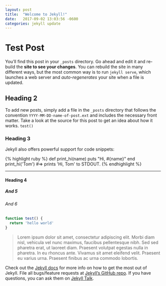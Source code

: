 ```yaml
---
layout: post
title:  "Welcome to Jekyll!"
date:   2017-09-02 13:03:56 -0600
categories: jekyll update
---
```


# Test Post

You’ll find this post in your `_posts` directory. Go ahead and edit it and re-build the **site to see your changes**. You can rebuild the site in many different ways, but the most common way is to run `jekyll serve`, which launches a web server and _auto-regenerates_ your site when a file is updated.

## Heading 2

To add new posts, simply add a file in the `_posts` directory that follows the convention `YYYY-MM-DD-name-of-post.ext` and includes the necessary front matter. Take a look at the source for this post to get an idea about how it works. `test()`

### Heading 3

Jekyll also offers powerful support for code snippets:

{% highlight ruby %}
def print_hi(name)
puts "Hi, #{name}"
end
print_hi('Tom')
#=> prints 'Hi, Tom' to STDOUT.
{% endhighlight %}

---

#### Heading 4

##### And 5

###### And 6

```js
function test() {
  return 'hello world'
}
```

> Lorem ipsum dolor sit amet, consectetur adipiscing elit. Morbi diam nisl, vehicula vel nunc maximus, faucibus pellentesque nibh. Sed sed pharetra erat, ut laoreet diam. Praesent volutpat egestas nulla in pharetra. In eu rhoncus ante. Vivamus sit amet eleifend velit. Praesent eu varius urna. Praesent finibus ac urna commodo lobortis.

Check out the [Jekyll docs][jekyll-docs] for more info on how to get the most out of Jekyll. File all bugs/feature requests at [Jekyll’s GitHub repo][jekyll-gh]. If you have questions, you can ask them on [Jekyll Talk][jekyll-talk].

[jekyll-docs]: https://jekyllrb.com/docs/home
[jekyll-gh]: https://github.com/jekyll/jekyll
[jekyll-talk]: https://talk.jekyllrb.com/
